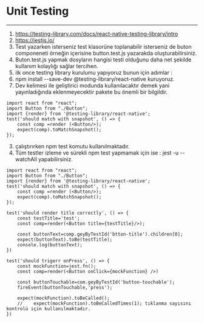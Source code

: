 # Unit Testing
***
1. https://testing-library.com/docs/react-native-testing-library/intro
2. https://jestjs.io/
3. Test yazarken isterseniz test klasorüne toplanabilir isterseniz de buton componeneti örneğin içerisine button.test.js yazarakda oluşturabilirsiniz. 
4. Buton.test.js yapmak dosyların hangisi testi olduğunu daha net şekilde kullanım kolaylığı sağlar tercihen. 
5. ilk once testing library kurulumu yapıyoruz bunun için adımlar : 
  1. npm install --save-dev @testing-library/react-native kuruyoruz.
  2. Dev kelimesi ile geliştirici modunda kullanılacaktır demek yani yayınladığında eklenmeyecektir pakete bu önemli bir bilgildir. 
```JS
import react from "react";
import Button from "./Button";
import {render} from '@testing-library/react-native';
test('should match with snapshot', () => { 
    const comp =render (<Button/>);
    expect(comp).toMatchSnapshot(); 
});

```
3. çalıştırırken npm test komutu kullanılmaktadır.
4. Tüm testler izleme ve sürekli npm test yapmamak için ise : jest -u --watchAll yapabilirsiniz.

```JS
import react from "react";
import Button from "./Button";
import {render} from '@testing-library/react-native';
test('should match with snapshot', () => { 
    const comp =render (<Button/>);
    expect(comp).toMatchSnapshot(); 
});

test('should render title correctly', () => {
    const testTitle='test';
    const comp=render(<Button title={testTitle}/>);

    const buttonText=comp.geyByTestId('btton-title').children[0];
    expect(buttonText).toBe(testTitle);
    console.log(buttonText);
})
```

```JS
test('should trigerr onPress', () => {
    const mockFunction=jest.fn();
    const comp=render(<Button onClick={mockFunction} />)  

    const buttonTouchable=com.geyByTestId('button-touchable');
    fireEvent(buttonTouchable,'press');
    
    expect(mockFunction).toBeCalled();
    //    expect(mockFunction).toBeCalledTimes(1); tıklanma sayısını kontrolü için kullanılmaktadır.
})
```
